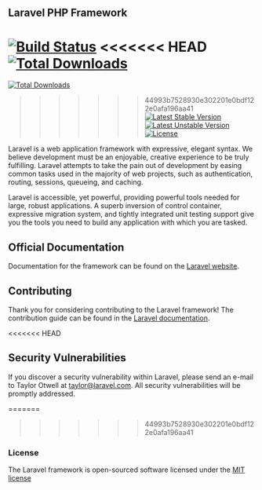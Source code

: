 ## Laravel PHP Framework

[![Build Status](https://travis-ci.org/laravel/framework.svg)](https://travis-ci.org/laravel/framework)
<<<<<<< HEAD
[![Total Downloads](https://poser.pugx.org/laravel/framework/d/total.svg)](https://packagist.org/packages/laravel/framework)
=======
[![Total Downloads](https://poser.pugx.org/laravel/framework/downloads.svg)](https://packagist.org/packages/laravel/framework)
>>>>>>> 44993b7528930e302201e0bdf122e0afa196aa41
[![Latest Stable Version](https://poser.pugx.org/laravel/framework/v/stable.svg)](https://packagist.org/packages/laravel/framework)
[![Latest Unstable Version](https://poser.pugx.org/laravel/framework/v/unstable.svg)](https://packagist.org/packages/laravel/framework)
[![License](https://poser.pugx.org/laravel/framework/license.svg)](https://packagist.org/packages/laravel/framework)

Laravel is a web application framework with expressive, elegant syntax. We believe development must be an enjoyable, creative experience to be truly fulfilling. Laravel attempts to take the pain out of development by easing common tasks used in the majority of web projects, such as authentication, routing, sessions, queueing, and caching.

Laravel is accessible, yet powerful, providing powerful tools needed for large, robust applications. A superb inversion of control container, expressive migration system, and tightly integrated unit testing support give you the tools you need to build any application with which you are tasked.

## Official Documentation

Documentation for the framework can be found on the [Laravel website](http://laravel.com/docs).

## Contributing

Thank you for considering contributing to the Laravel framework! The contribution guide can be found in the [Laravel documentation](http://laravel.com/docs/contributions).

<<<<<<< HEAD
## Security Vulnerabilities

If you discover a security vulnerability within Laravel, please send an e-mail to Taylor Otwell at taylor@laravel.com. All security vulnerabilities will be promptly addressed.

=======
>>>>>>> 44993b7528930e302201e0bdf122e0afa196aa41
### License

The Laravel framework is open-sourced software licensed under the [MIT license](http://opensource.org/licenses/MIT)
